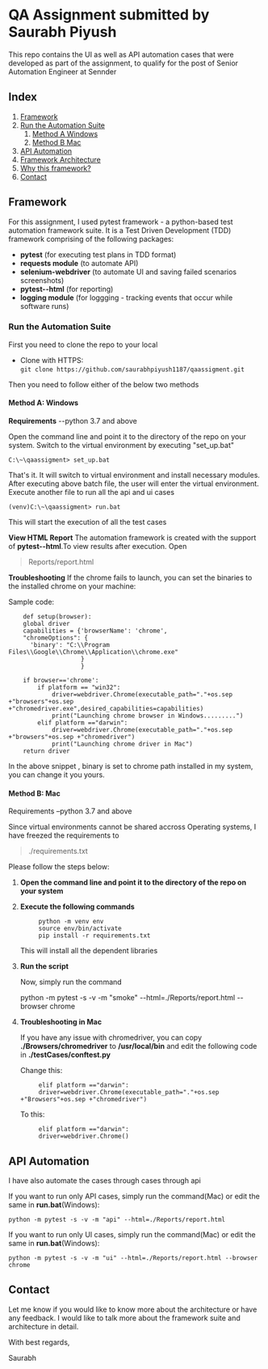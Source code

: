 # QA Assignment submitted by **Saurabh Piyush**
This repo contains the UI as well as API automation cases that were developed as part of the assignment, to qualify for the post of Senior Automation Engineer at Sennder

## Index
1. [Framework](#Framework)
2. [Run the Automation Suite](#Run-the-Automation-Suite)
    1. [Method A Windows](#Method-A-Windows)
    2. [Method B Mac](#Method-B-Mac)
3. [API Automation](#---API-Automation)
4. [Framework Architecture](#Framework-Architecture)
5. [Why this framework?](#Why-this-framework?)
6. [Contact](#Contact)

## **Framework**
For this assignment, I used pytest framework - a python-based test automation framework suite. It is a Test Driven Development (TDD) framework comprising of the following packages:
- **pytest** (for executing test plans in TDD format)
- **requests module** (to automate API)
- **selenium-webdriver** (to automate UI and saving failed scenarios screenshots)
- **pytest--html** (for reporting)
- **logging module** (for loggging - tracking events that occur while software runs)

### **Run the Automation Suite**
First you need to clone the repo to your local

- Clone with HTTPS:     
    `git clone https://github.com/saurabhpiyush1187/qaassigment.git`

Then you need to follow either of the below two methods
#### **Method A**: Windows
**Requirements** 
--python 3.7 and above

Open the command line and point it to the directory of the repo on your system. Switch to the virtual environment by executing "set_up.bat"
    
    C:\~\qaassigment> set_up.bat
That's it.
It will switch to virtual environment and install necessary modules. After executing above batch file, the user will enter the virtual environment. Execute another file to run all the api and ui cases

    (venv)C:\~\qaassigment> run.bat
This will start the execution of all the test cases

**View HTML Report**
The automation framework is created with the support of **pytest--html**.To view results after execution. Open

>Reports/report.html

**Troubleshooting**
If the chrome fails to launch, you can set the binaries to the installed chrome on your machine:

Sample code:
        
        
        def setup(browser):
        global driver
        capabilities = {'browserName': 'chrome',
        "chromeOptions": {
          'binary': "C:\\Program Files\\Google\\Chrome\\Application\\chrome.exe"
                        }
                        }
        
        if browser=='chrome':
            if platform == "win32":
                driver=webdriver.Chrome(executable_path="."+os.sep +"browsers"+os.sep +"chromedriver.exe",desired_capabilities=capabilities)
                print("Launching chrome browser in Windows.........")
            elif platform =="darwin":
                driver=webdriver.Chrome(executable_path="."+os.sep +"browsers"+os.sep +"chromedriver")
                print("Launching chrome driver in Mac")
        return driver

In the above snippet , binary is set to chrome path installed in my system, you can change it you yours.
#### **Method B**: Mac

Requirements
–python 3.7 and above

Since virtual environments cannot be shared accross Operating systems, I have freezed the requirements to 

>./requirements.txt

Please follow the steps below:

1. **Open the command line and point it to the directory of the repo on your system**
    
2. **Execute the following commands**

            python -m venv env
            source env/bin/activate
            pip install -r requirements.txt
            


    This will install all the dependent libraries

3. **Run the script**

    Now, simply run the command
    
    python -m pytest -s -v -m "smoke" --html=./Reports/report.html --browser chrome

4. **Troubleshooting in Mac**
    
    If you have any issue with chromedriver, you can copy **./Browsers/chromedriver** to **/usr/local/bin**
    and edit the following code in **./testCases/conftest.py**

    Change this:
    
            elif platform =="darwin":
            driver=webdriver.Chrome(executable_path="."+os.sep +"Browsers"+os.sep +"chromedriver")   
            
    To this:
    
            elif platform =="darwin":
            driver=webdriver.Chrome()
    

## **API Automation**
I have also automate the cases through cases through api

If you want to run only API cases, simply run the command(Mac) or edit the same in **run.bat**(Windows):
    
    python -m pytest -s -v -m "api" --html=./Reports/report.html

If you want to run only UI cases, simply run the command(Mac) or edit the same in **run.bat**(Windows):

    python -m pytest -s -v -m "ui" --html=./Reports/report.html --browser chrome

## **Contact**
Let me know if you would like to know more about the architecture or have any feedback. I would like to talk more about the framework suite and architecture in detail.

With best regards,

Saurabh
